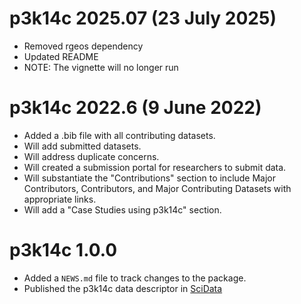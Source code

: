 # p3k14c 2025.07 (23 July 2025)
* Removed rgeos dependency
* Updated README
* NOTE: The vignette will no longer run

# p3k14c 2022.6 (9 June 2022)
* Added a .bib file with all contributing datasets.
* Will add submitted datasets.
* Will address duplicate concerns.
* Will created a submission portal for researchers to submit data.
* Will substantiate the "Contributions" section to include Major Contributors, Contributors, and Major Contributing Datasets with appropriate links.
* Will add a "Case Studies using p3k14c" section.

# p3k14c 1.0.0
* Added a `NEWS.md` file to track changes to the package.
* Published the p3k14c data descriptor in [SciData](https://www.nature.com/articles/s41597-022-01118-7)

